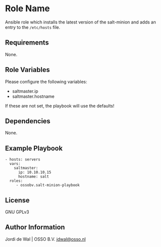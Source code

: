 Role Name
=========

Ansible role which installs the latest version of the salt-minion and adds an entry to the `/etc/hosts` file.

Requirements
------------

None.

Role Variables
--------------

Please configure the following variables:

- saltmaster.ip
- saltmaster.hostname

If these are not set, the playbook will use the defaults!

Dependencies
------------

None.

Example Playbook
----------------

    - hosts: servers
      vars:
        saltmaster:
          ip: 10.10.10.15
          hostname: salt
      roles:
         - ossobv.salt-minion-playbook


License
-------

GNU GPLv3

Author Information
------------------

Jordi de Wal | OSSO B.V. <jdwal@osso.nl>
